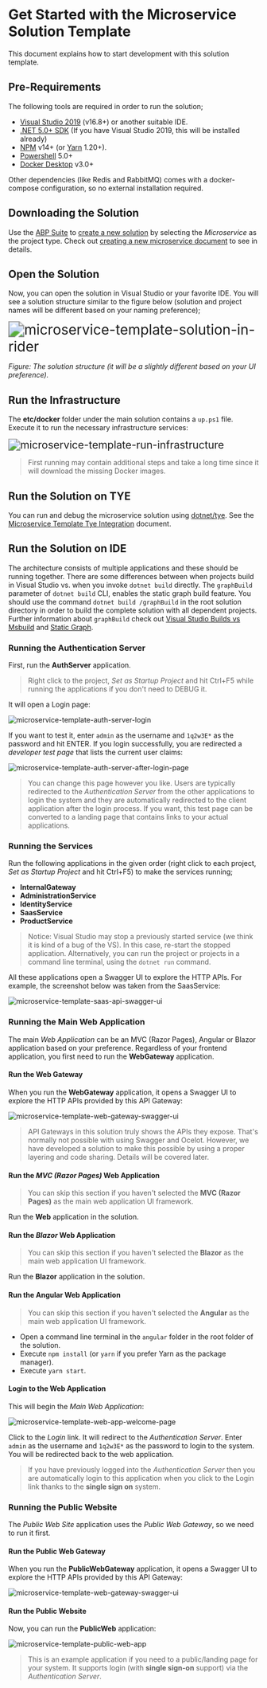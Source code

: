 # Get Started with the Microservice Solution Template

This document explains how to start development with this solution template.

## Pre-Requirements

The following tools are required in order to run the solution;

* [Visual Studio 2019](https://visualstudio.microsoft.com/vs/community/) (v16.8+) or another suitable IDE.
* [.NET 5.0+ SDK](https://dotnet.microsoft.com/download) (If you have Visual Studio 2019, this will be installed already)
* [NPM](https://nodejs.org/) v14+ (or [Yarn](https://classic.yarnpkg.com/en/docs/install) 1.20+).
* [Powershell](https://docs.microsoft.com/en-us/powershell/) 5.0+
* [Docker Desktop](https://www.docker.com/products/docker-desktop) v3.0+

Other dependencies (like Redis and RabbitMQ) comes with a docker-compose configuration, so no external installation required.

## Downloading the Solution

Use the [ABP Suite](../../abp-suite/index.md) to [create a new solution](../../abp-suite/create-solution.md) by selecting the *Microservice* as the project type. Check out [creating a new microservice document](create-new-microservice.md) to see in details.

## Open the Solution

Now, you can open the solution in Visual Studio or your favorite IDE. You will see a solution structure similar to the figure below (solution and project names will be different based on your naming preference);

<img src="../../images/microservice-template-solution-in-rider.png" alt="microservice-template-solution-in-rider" style="zoom: 200%;" />

*Figure: The solution structure (it will be a slightly different based on your UI preference).*

## Run the Infrastructure

The **etc/docker** folder under the main solution contains a `up.ps1` file. Execute it to run the necessary infrastructure services:

<img src="../../images/microservice-template-run-infrastructure.png" alt="microservice-template-run-infrastructure" style="zoom:150%;" />

> First running may contain additional steps and take a long time since it will download the missing Docker images.

## Run the Solution on TYE

You can run and debug the microservice solution using [dotnet/tye](https://github.com/dotnet/tye). See the [Microservice Template Tye Integration](./tye-integration.md) document.

## Run the Solution on IDE

The architecture consists of multiple applications and these should be running together. There are some differences between when projects build in Visual Studio vs. when you invoke `dotnet build` directly. The `graphBuild` parameter of `dotnet build` CLI, enables the static graph build feature. You should use the command `dotnet build /graphBuild` in the root solution directory in order to build the complete solution with all dependent projects. Further information about `graphBuild` check out [Visual Studio Builds vs Msbuild](https://docs.microsoft.com/en-us/visualstudio/msbuild/build-process-overview?view=vs-2019#visual-studio-builds-vs-msbuildexe-builds)  and [Static Graph](https://github.com/dotnet/msbuild/blob/main/documentation/specs/static-graph.md).

### Running the Authentication Server

First, run the **AuthServer** application.

> Right click to the project, *Set as Startup Project* and hit Ctrl+F5 while running the applications if you don't need to DEBUG it.

It will open a Login page:

![microservice-template-auth-server-login](../../images/microservice-template-auth-server-login.png)

If you want to test it, enter `admin` as the username and `1q2w3E*` as the password and hit ENTER. If you login successfully, you are redirected a *developer test page* that lists the current user claims:

![microservice-template-auth-server-after-login-page](../../images/microservice-template-auth-server-after-login-page.png)

> You can change this page however you like. Users are typically redirected to the *Authentication Server* from the other applications to login the system and they are automatically redirected to the client application after the login process. If you want, this test page can be converted to a landing page that contains links to your actual applications.

### Running the Services

Run the following applications in the given order (right click to each project, *Set as Startup Project* and hit Ctrl+F5) to make the services running;

* **InternalGateway**
* **AdministrationService**
* **IdentityService**
* **SaasService**
* **ProductService**

> Notice: Visual Studio may stop a previously started service (we think it is kind of a bug of the VS). In this case, re-start the stopped application. Alternatively, you can run the project or projects in a command line terminal, using the `dotnet run` command.

All these applications open a Swagger UI to explore the HTTP APIs. For example, the screenshot below was taken from the SaasService:

![microservice-template-saas-api-swagger-ui](../../images/microservice-template-saas-api-swagger-ui.png)

### Running the Main Web Application

The main *Web Application* can be an MVC (Razor Pages), Angular or Blazor application based on your preference. Regardless of your frontend application, you first need to run the **WebGateway** application. 

#### Run the Web Gateway

When you run the **WebGateway** application, it opens a Swagger UI to explore the HTTP APIs provided by this API Gateway:

![microservice-template-web-gateway-swagger-ui](../../images/microservice-template-web-gateway-swagger-ui.png)

> API Gateways in this solution truly shows the APIs they expose. That's normally not possible with using Swagger and Ocelot. However, we have developed a solution to make this possible by using a proper layering and code sharing. Details will be covered later.

#### Run the *MVC (Razor Pages)* Web Application

> You can skip this section if you haven't selected the **MVC (Razor Pages)** as the main web application UI framework.

Run the **Web** application in the solution.

#### Run the *Blazor* Web Application

> You can skip this section if you haven't selected the **Blazor** as the main web application UI framework.

Run the **Blazor** application in the solution.

#### Run the Angular Web Application

> You can skip this section if you haven't selected the **Angular** as the main web application UI framework.

* Open a command line terminal in the `angular` folder in the root folder of the solution.
* Execute `npm install` (or `yarn` if you prefer Yarn as the package manager).
* Execute `yarn start`.

#### Login to the Web Application

This will begin the *Main Web Application*:

![microservice-template-web-app-welcome-page](../../images/microservice-template-web-app-welcome-page.png)

Click to the *Login* link. It will redirect to the *Authentication Server*. Enter `admin` as the username and `1q2w3E*` as the password to login to the system. You will be redirected back to the web application.

> If you have previously logged into the *Authentication Server* then you are automatically login to this application when you click to the Login link thanks to the **single sign on** system.

### Running the Public Website

The *Public Web Site* application uses the *Public Web Gateway*, so we need to run it first.

#### Run the Public Web Gateway

When you run the **PublicWebGateway** application, it opens a Swagger UI to explore the HTTP APIs provided by this API Gateway:

![microservice-template-web-gateway-swagger-ui](../../images/microservice-template-public-web-gateway-swagger-ui.png)

#### Run the Public Website

Now, you can run the **PublicWeb** application:

![microservice-template-public-web-app](../../images/microservice-template-public-web-app.jpg)

> This is an example application if you need to a public/landing page for your system. It supports login (with **single sign-on** support) via the *Authentication Server*.
